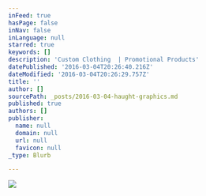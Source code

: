 ```yaml
---
inFeed: true
hasPage: false
inNav: false
inLanguage: null
starred: true
keywords: []
description: 'Custom Clothing  | Promotional Products'
datePublished: '2016-03-04T20:26:40.216Z'
dateModified: '2016-03-04T20:26:29.757Z'
title: ''
author: []
sourcePath: _posts/2016-03-04-haught-graphics.md
published: true
authors: []
publisher:
  name: null
  domain: null
  url: null
  favicon: null
_type: Blurb

---
```

![](https://the-grid-user-content.s3-us-west-2.amazonaws.com/45a4f4d3-77e7-479e-a1fe-38c3b3e2fd67.jpg)
